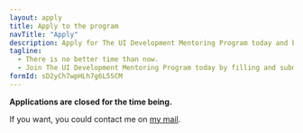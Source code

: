 ```yaml
---
layout: apply
title: Apply to the program
navTitle: "Apply"
description: Apply for The UI Development Mentoring Program today and become a better UI developer.
tagline:
  - There is no better time than now.
  - Join The UI Development Mentoring Program today by filling and submitting the form below.
formId: sD2yCh7wpHLh7g6L5SCM
---
```


**Applications are closed for the time being.**

If you want, you could contact me on [my mail](mailto:me@silvestar.codes).
